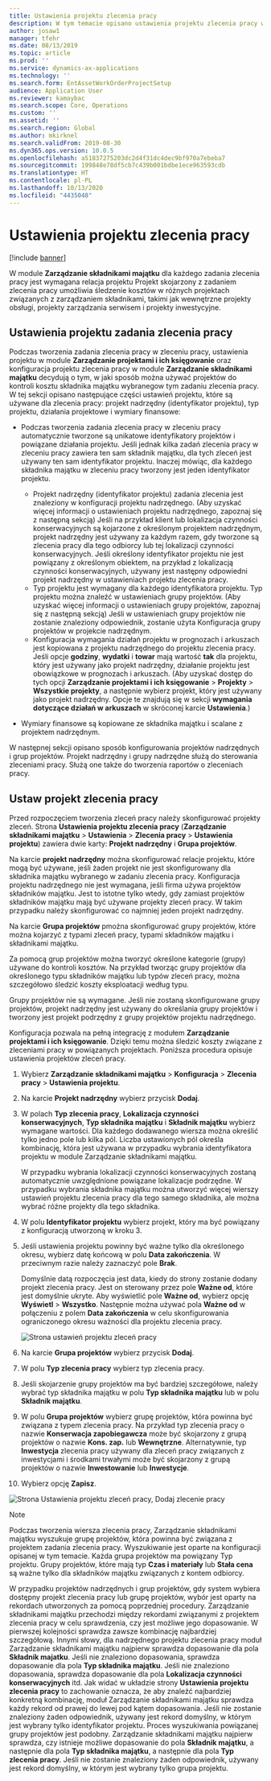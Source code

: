 ```yaml
---
title: Ustawienia projektu zlecenia pracy
description: W tym temacie opisano ustawienia projektu zlecenia pracy w module Zarządzanie składnikami majątku.
author: josaw1
manager: tfehr
ms.date: 08/13/2019
ms.topic: article
ms.prod: ''
ms.service: dynamics-ax-applications
ms.technology: ''
ms.search.form: EntAssetWorkOrderProjectSetup
audience: Application User
ms.reviewer: kamaybac
ms.search.scope: Core, Operations
ms.custom: ''
ms.assetid: ''
ms.search.region: Global
ms.author: mkirknel
ms.search.validFrom: 2019-08-30
ms.dyn365.ops.version: 10.0.5
ms.openlocfilehash: a51837275203dc2d4f31dc4dec9bf970a7ebeba7
ms.sourcegitcommit: 199848e78df5cb7c439b001bdbe1ece963593cdb
ms.translationtype: HT
ms.contentlocale: pl-PL
ms.lasthandoff: 10/13/2020
ms.locfileid: "4435048"
---
```

# <a name="work-order-project-setup"></a>Ustawienia projektu zlecenia pracy

[!include [banner](../../includes/banner.md)]

 

W module **Zarządzanie składnikami majątku** dla każdego zadania zlecenia pracy jest wymagana relacja projektu Projekt skojarzony z zadaniem zlecenia pracy umożliwia śledzenie kosztów w różnych projektach związanych z zarządzaniem składnikami, takimi jak wewnętrzne projekty obsługi, projekty zarządzania serwisem i projekty inwestycyjne. 

## <a name="project-setup-for-a-work-order-job"></a>Ustawienia projektu zadania zlecenia pracy

Podczas tworzenia zadania zlecenia pracy w zleceniu pracy, ustawienia projektu w module **Zarządzanie projektami i ich księgowanie** oraz konfiguracja projektu zlecenia pracy w module **Zarządzanie składnikami majątku** decydują o tym, w jaki sposób można używać projektów do kontroli kosztu składnika majątku wybranegow tym zadaniu zlecenia pracy. W tej sekcji opisano następujące części ustawień projektu, które są używane dla zlecenia pracy: projekt nadrzędny (identyfikator projektu), typ projektu, działania projektowe i wymiary finansowe:

- Podczas tworzenia zadania zlecenia pracy w zleceniu pracy automatycznie tworzone są unikatowe identyfikatory projektów i powiązane działania projektu. Jeśli jednak kilka zadań zlecenia pracy w zleceniu pracy zawiera ten sam składnik majątku, dla tych zleceń jest używany ten sam identyfikator projektu. Inaczej mówiąc, dla każdego składnika majątku w zleceniu pracy tworzony jest jeden identyfikator projektu.

    - Projekt nadrzędny (identyfikator projektu) zadania zlecenia jest znaleziony w konfiguracji projektu nadrzędnego. (Aby uzyskać więcej informacji o ustawieniach projektu nadrzędnego, zapoznaj się z następną sekcją) Jeśli na przykład klient lub lokalizacja czynności konserwacyjnych są kojarzone z określonym projektem nadrzędnym, projekt nadrzędny jest używany za każdym razem, gdy tworzone są zlecenia pracy dla tego odbiorcy lub tej lokalizacji czynności konserwacyjnych. Jeśli określony identyfikator projektu nie jest powiązany z określonym obiektem, na przykład z lokalizacją czynności konserwacyjnych, używany jest następny odpowiedni projekt nadrzędny w ustawieniach projektu zlecenia pracy.
    - Typ projektu jest wymagany dla każdego identyfikatora projektu. Typ projektu można znaleźć w ustawieniach grupy projektów. (Aby uzyskać więcej informacji o ustawieniach grupy projektów, zapoznaj się z następną sekcją) Jeśli w ustawieniach grupy projektów nie zostanie znaleziony odpowiednik, zostanie użyta Konfiguracja grupy projektów w projekcie nadrzędnym.
    - Konfiguracja wymagania działań projektu w prognozach i arkuszach jest kopiowana z projektu nadrzędnego do projektu zlecenia pracy. Jeśli opcje **godziny**, **wydatki** i **towar** mają wartość **tak** dla projektu, który jest używany jako projekt nadrzędny, działanie projektu jest obowiązkowe w prognozach i arkuszach. (Aby uzyskać dostęp do tych opcji **Zarządzanie projektami i ich księgowanie** \> **Projekty** \> **Wszystkie projekty**, a następnie wybierz projekt, który jest używany jako projekt nadrzędny. Opcje te znajdują się w sekcji **wymagania dotyczące działań w arkuszach** w skróconej karcie **Ustawienia**.)

- Wymiary finansowe są kopiowane ze składnika majątku i scalane z projektem nadrzędnym.

W następnej sekcji opisano sposób konfigurowania projektów nadrzędnych i grup projektów. Projekt nadrzędny i grupy nadrzędne służą do sterowania zleceniami pracy. Służą one także do tworzenia raportów o zleceniach pracy.

## <a name="set-up-work-order-projects"></a>Ustaw projekt zlecenia pracy

Przed rozpoczęciem tworzenia zleceń pracy należy skonfigurować projekty zleceń. Strona **Ustawienia projektu zlecenia pracy** (**Zarządzanie składnikami majątku** \> **Ustawienia** \> **Zlecenia pracy** \> **Ustawienia projektu**) zawiera dwie karty: **Projekt nadrzędny** i **Grupa projektów**.

Na karcie **projekt nadrzędny** można skonfigurować relacje projektu, które mogą być używane, jeśli żaden projekt nie jest skonfigurowany dla składnika majątku wybranego w zadaniu zlecenia pracy. Konfiguracja projektu nadrzędnego nie jest wymagana, jeśli firma używa projektów składników majątku. Jest to istotne tylko wtedy, gdy zamiast projektów składników majątku mają być używane projekty zleceń pracy. W takim przypadku należy skonfigurować co najmniej jeden projekt nadrzędny.

Na karcie **Grupa projektów** pmożna skonfigurować grupy projektów, które można kojarzyć z typami zleceń pracy, typami składników majątku i składnikami majątku.

Za pomocą grup projektów można tworzyć określone kategorie (grupy) używane do kontroli kosztów. Na przykład tworząc grupy projektów dla określonego typu składników majątku lub typów zleceń pracy, można szczegółowo śledzić koszty eksploatacji według typu.

Grupy projektów nie są wymagane. Jeśli nie zostaną skonfigurowane grupy projektów, projekt nadrzędny jest używany do określania grupy projektów i tworzony jest projekt podrzędny z grupy projektów projektu nadrzędnego.

Konfiguracja pozwala na pełną integrację z modułem **Zarządzanie projektami i ich księgowanie**. Dzięki temu można śledzić koszty związane z zleceniami pracy w powiązanych projektach. Poniższa procedura opisuje ustawienia projektów zleceń pracy.

1. Wybierz **Zarządzanie składnikami majątku** \> **Konfiguracja** \> **Zlecenia pracy** \> **Ustawienia projektu**.
2. Na karcie **Projekt nadrzędny** wybierz przycisk **Dodaj**.
3. W polach **Typ zlecenia pracy**, **Lokalizacja czynności konserwacyjnych**, **Typ składnika majątku** i **Składnik majątku** wybierz wymagane wartości. Dla każdego dodawanego wiersza można określić tylko jedno pole lub kilka pól. Liczba ustawionych pól określa kombinację, która jest używana w przypadku wybrania identyfikatora projektu w module Zarządzanie składnikami majątku. 

    W przypadku wybrania lokalizacji czynności konserwacyjnych zostaną automatycznie uwzględnione powiązane lokalizacje podrzędne. W przypadku wybrania składnika majątku można utworzyć więcej wierszy ustawień projektu zlecenia pracy dla tego samego składnika, ale można wybrać różne projekty dla tego składnika.

4. W polu **Identyfikator projektu** wybierz projekt, który ma być powiązany z konfiguracją utworzoną w kroku 3.
5. Jeśli ustawienia projektu powinny być ważne tylko dla określonego okresu, wybierz datę końcową w polu **Data zakończenia**. W przeciwnym razie należy zaznaczyć pole **Brak**.

    Domyślnie datą rozpoczęcia jest data, kiedy do strony zostanie dodany projekt zlecenia pracy. Jest on sterowany przez pole **Ważne od**, które jest domyślnie ukryte. Aby wyświetlić pole **Ważne od**, wybierz opcję **Wyświetl** \> **Wszystko**. Następnie można używać pola **Ważne od** w połączeniu z polem **Data zakończenia** w celu skonfigurowania ograniczonego okresu ważności dla projektu zlecenia pracy.

    ![Strona ustawień projektu zleceń pracy](media/17-setup-for-work-orders.png)

6. Na karcie **Grupa projektów** wybierz przycisk **Dodaj**.
7. W polu **Typ zlecenia pracy** wybierz typ zlecenia pracy.
8. Jeśli skojarzenie grupy projektów ma być bardziej szczegółowe, należy wybrać typ składnika majątku w polu **Typ składnika majątku** lub w polu **Składnik majątku**.
9. W polu **Grupa projektów** wybierz grupę projektów, która powinna być związana z typem zlecenia pracy. Na przykład typ zlecenia pracy o nazwie **Konserwacja zapobiegawcza** może być skojarzony z grupą projektów o nazwie **Kons. zap.** lub **Wewnętrzne**. Alternatywnie, typ **Inwestycja** zlecenia pracy używany dla zleceń pracy związanych z inwestycjami i środkami trwałymi może być skojarzony z grupą projektów o nazwie **Inwestowanie** lub **Inwestycje**.
10. Wybierz opcję **Zapisz**.

![Strona Ustawienia projektu zleceń pracy, Dodaj zlecenie pracy](media/18-setup-for-work-orders.png)

> [!NOTE]
> Podczas tworzenia wiersza zlecenia pracy, Zarządzanie składnikami majątku wyszukuje grupę projektów, która powinna być związana z projektem zadania zlecenia pracy. Wyszukiwanie jest oparte na konfiguracji opisanej w tym temacie. Każda grupa projektów ma powiązany Typ projektu. Grupy projektów, które mają typ **Czas i materiały** lub **Stała cena** są ważne tylko dla składników majątku związanych z kontem odbiorcy.
>
> W przypadku projektów nadrzędnych i grup projektów, gdy system wybiera dostępny projekt zlecenia pracy lub grupę projektów, wybór jest oparty na rekordach utworzonych za pomocą poprzedniej procedury. Zarządzanie składnikami majątku przechodzi między rekordami związanymi z projektem zlecenia pracy w celu sprawdzenia, czy jest możliwe jego dopasowanie. W pierwszej kolejności sprawdza zawsze kombinację najbardziej szczegółową. Innymi słowy, dla nadrzędnego projektu zlecenia pracy moduł Zarządzanie składnikami majątku najpierw sprawdza dopasowanie dla pola **Składnik majatku**. Jeśli nie znaleziono dopasowania, sprawdza dopasowanie dla pola **Typ składnika majątku**. Jeśli nie znaleziono dopasowania, sprawdza dopasowanie dla pola **Lokalizacja czynności konserwacyjnych** itd. Jak widać w układzie strony **Ustawienia projektu zlecenia pracy** to zachowanie oznacza, że aby znaleźć najbardziej konkretną kombinację, moduł Zarządzanie składnikami majątku sprawdza każdy rekord od prawej do lewej pod kątem dopasowania. Jeśli nie zostanie znaleziony żaden odpowiednik, używany jest rekord domyślny, w którym jest wybrany tylko identyfikator projektu. Proces wyszukiwania powiązanej grupy projektów jest podobny. Zarządzanie składnikami majątku najpierw sprawdza, czy istnieje możliwe dopasowanie do pola **Składnik majątku**, a następnie dla pola **Typ składnika majątku**, a następnie dla pola **Typ zlecenia pracy**. Jeśli nie zostanie znaleziony żaden odpowiednik, używany jest rekord domyślny, w którym jest wybrany tylko grupa projektu.
